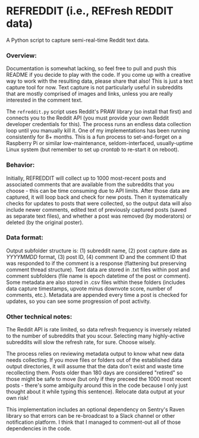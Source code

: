 # REFREDDIT (i.e., REFresh REDDIT data)
A Python script to capture semi-real-time Reddit text data.

### Overview:
Documentation is somewhat lacking, so feel free to pull and push this README if you decide to play with the code. If you come up with a creative way to work with the resulting data, please share that also! This is just a text capture tool for now. Text capture is not particularly useful in subreddits that are mostly comprised of images and links, unless you are really interested in the comment text.

The ```refreddit.py``` script uses Reddit's PRAW library (so install that first) and connects you to the Reddit API (you must provide your own Reddit developer credentials for this). The process runs an endless data collection loop until you manually kill it. One of my implementations has been running consistently for 8+ months. This is a fun process to set-and-forget on a Raspberry Pi or similar low-maintenance, seldom-interfaced, usually-uptime Linux system (but remember to set up _crontab_ to re-start it on reboot).


### Behavior:
Initially, REFREDDIT will collect up to 1000 most-recent posts and associated comments that are available from the subreddits that you choose - this can be time consuming due to API limits. After those data are captured, it will loop back and check for new posts. Then it systematically checks for updates to posts that were collected, so the output data will also include newer comments, edited text of previously captured posts (saved as separate text files), and whether a post was removed (by moderators) or deleted (by the original poster). 

### Data format:
Output subfolder structure is: (1) subreddit name, (2) post capture date as _YYYYMMDD_ format, (3) post ID, (4) comment ID and the comment ID that was responded to if the comment is a response (flattening but preserving comment thread structure). Text data are stored in .txt files within post and comment subfolders (file name is epoch datetime of the post or comment). Some metadata are also stored in .csv files within these folders (includes data capture timestamps, upvote minus downvote score, number of comments, etc.). Metadata are appended every time a post is checked for updates, so you can see some progression of post activity.


### Other technical notes:
The Reddit API is rate limited, so data refresh frequency is inversely related to the number of subreddits that you scour. Selecting many highly-active subreddits will slow the refresh rate, for sure. Choose wisely. 

The process relies on reviewing metadata output to know what new data needs collecting. If you move files or folders out of the established data output directories, it will assume that the data don't exist and waste time recollecting them. Posts older than 180 days are considered "retired" so those might be safe to move (but only if they preceed the 1000 most recent posts - there's some ambiguity around this in the code because I only just thought about it while typing this sentence). Relocate data output at your own risk!

This implementation includes an optional dependency on Sentry's Raven library so that errors can be re-broadcast to a Slack channel or other notification platform. I think that I managed to comment-out all of those dependencies in the code. 

